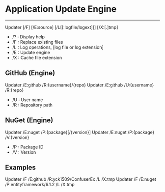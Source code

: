 # Application Update Engine
--------------------------------------
 
 Updater [/F] [/E:source] [/L[[:logfile/logext]]] [/X:[.]tmp]
 
- /? : Display help
- /F : Replace existing files
- /L : Log operations, [log file or log extension]
- /E : Update engine
- /X : Cache file extension
 
## GitHub (Engine)
 
 Updater /E:github /R:{username}/{repo}
 Updater /E:github /U:{username} /R:{repo}
 
- /U : User name
- /R : Repository path

## NuGet (Engine)
 
 Updater /E:nuget /P:{package}[/{version}]
 Updater /E:nuget /P:{package} /V:{version}
 
- /P : Package ID
- /V : Version
 
## Examples
 
 Updater /F /E:github /R:yck1509/ConfuserEx /L /X:tmp
 Updater /F /E:nuget /P:entityframework/6.1.2 /L /X:tmp
 